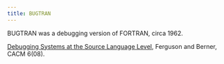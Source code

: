 ```yaml
---
title: BUGTRAN
---
```

BUGTRAN was a debugging version of FORTRAN, circa 1962.

[Debugging Systems at the Source Language Level](http://www-personal.umich.edu/~emv/pdf/ferguson-1963-debugging-systems-at-the-source-language-level.pdf),
Ferguson and Berner, CACM 6(08).
